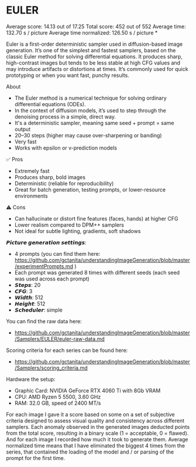 # EULER

Average score:	14.13	out of 17.25
Total score:	452	out of 552
Average time: 	132.70	s / picture
Average time normalized:	126.50	s / picture *


Euler is a first-order deterministic sampler used in diffusion-based image generation. It’s one of the simplest and fastest samplers, based on the classic Euler method for solving differential equations. It produces sharp, high-contrast images but tends to be less stable at high CFG values and may introduce artifacts or distortions at times. It’s commonly used for quick prototyping or when you want fast, punchy results.


About
- The Euler method is a numerical technique for solving ordinary differential equations (ODEs).
- In the context of diffusion models, it’s used to step through the denoising process in a simple, direct way.
- It's a deterministic sampler, meaning same seed + prompt = same output
- 20–30 steps (higher may cause over-sharpening or banding)
- Very fast
- Works with epsilon or v-prediction models


✅ Pros
- Extremely fast
- Produces sharp, bold images
- Deterministic (reliable for reproducibility)
- Great for batch generation, testing prompts, or lower-resource environments

⚠️ Cons
- Can hallucinate or distort fine features (faces, hands) at higher CFG
- Lower realism compared to DPM++ samplers
- Not ideal for subtle lighting, gradients, soft shadows


𝙋𝙞𝙘𝙩𝙪𝙧𝙚 𝙜𝙚𝙣𝙚𝙧𝙖𝙩𝙞𝙤𝙣 𝙨𝙚𝙩𝙩𝙞𝙣𝙜𝙨:
- 4 prompts (you can find them here: https://github.com/gctanita/understandingImageGeneration/blob/master/experimentPrompts.md )
- Each prompt was generated 8 times with different seeds (each seed was used across each prompt)
- 𝙎𝙩𝙚𝙥𝙨: 20
- 𝘾𝙁𝙂: 3
- 𝙒𝙞𝙙𝙩𝙝: 512
- 𝙃𝙚𝙞𝙜𝙝𝙩: 512
- 𝙎𝙘𝙝𝙚𝙙𝙪𝙡𝙚𝙧: simple


You can find the raw data here: 
- https://github.com/gctanita/understandingImageGeneration/blob/master/Samplers/EULER/euler-raw-data.md


Scoring criteria for each series can be found here:
- https://github.com/gctanita/understandingImageGeneration/blob/master/Samplers/scoring_criteria.md


Hardware the setup:
- Graphic Card: NVIDIA GeForce RTX 4060 Ti with 8Gb VRAM 
- CPU: AMD Ryzen 5 5500, 3.60 GHz
- RAM: 32.0 GB, speed of 2400 MT/s 


For each image I gave it a score based on some on a set of subjective criteria designed to assess visual quality and consistency across different samplers. Each anomaly observed in the generated images deducted points from the total score, resulting in a binary scale (1 = acceptable, 0 = flawed). And for each image I recorded how much it took to generate them. Average normalized time means that I have eliminated the biggest 4 times from the series, that contained the loading of the model and / or parsing of the prompt for the first time. 